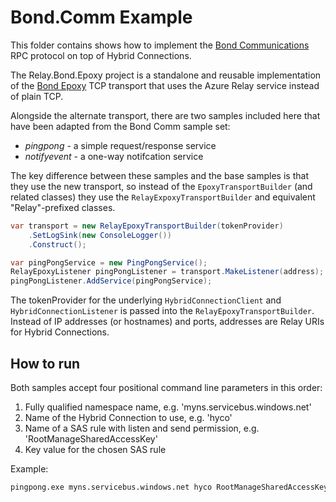 # Bond.Comm Example

This folder contains shows how to implement the [Bond Communications](https://microsoft.github.io/bond/manual/bond_comm.html) RPC protocol on top of Hybrid Connections. 

The Relay.Bond.Epoxy project is a standalone and reusable implementation of the [Bond Epoxy](https://microsoft.github.io/bond/manual/bond_comm_epoxy.html) TCP transport that uses the Azure Relay service 
instead of plain TCP.

Alongside the alternate transport, there are two samples included here that have been adapted from 
the Bond Comm sample set:

* _pingpong_ - a simple request/response service
* _notifyevent_ - a one-way notifcation service

The key difference between these samples and the base samples is that they use the new 
transport, so instead of the ```EpoxyTransportBuilder``` (and related classes) they use 
the ```RelayExpoxyTransportBuilder``` and equivalent "Relay"-prefixed classes.

```C#
var transport = new RelayEpoxyTransportBuilder(tokenProvider)
    .SetLogSink(new ConsoleLogger())
    .Construct();

var pingPongService = new PingPongService();
RelayEpoxyListener pingPongListener = transport.MakeListener(address);
pingPongListener.AddService(pingPongService);
```

The tokenProvider for the underlying ```HybridConnectionClient``` and ```HybridConnectionListener```
is passed into the ```RelayEpoxyTransportBuilder```. Instead of IP addresses (or hostnames) and ports,
addresses are Relay URIs for Hybrid Connections.

## How to run

Both samples accept four positional command line parameters in this order:
1. Fully qualified namespace name, e.g. 'myns.servicebus.windows.net'
2. Name of the Hybrid Connection to use, e.g. 'hyco'
3. Name of a SAS rule with listen and send permission, e.g. 'RootManageSharedAccessKey'
4. Key value for the chosen SAS rule

Example:

```bash
pingpong.exe myns.servicebus.windows.net hyco RootManageSharedAccessKey fNuEFnLHvSklCfSiSbrbd3bliTJbfi6dhbP2tMsnWSs=
```



